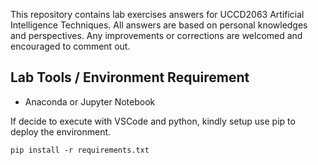 This repository contains lab exercises answers for UCCD2063 Artificial Intelligence Techniques. 
All answers are based on personal knowledges and perspectives. 
Any improvements or corrections are welcomed and encouraged to comment out. 

## Lab Tools / Environment Requirement 
- Anaconda or Jupyter Notebook

If decide to execute with VSCode and python, kindly setup use pip to deploy the environment. 

```
pip install -r requirements.txt
```
